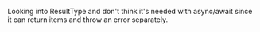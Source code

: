 Looking into ResultType and don't think it's needed with async/await since it can return items and throw an error separately. 